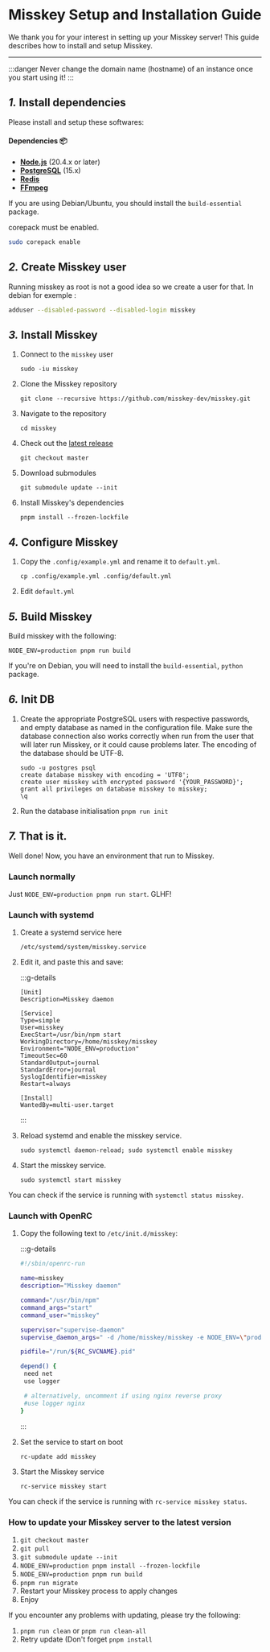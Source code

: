# Misskey Setup and Installation Guide

We thank you for your interest in setting up your Misskey server!
This guide describes how to install and setup Misskey.

---

:::danger
Never change the domain name (hostname) of an instance once you start using it!
:::

## _1._ Install dependencies

Please install and setup these softwares:

#### Dependencies :package:

- **[Node.js](https://nodejs.org/en/)** (20.4.x or later)
- **[PostgreSQL](https://www.postgresql.org/)** (15.x)
- **[Redis](https://redis.io/)**
- **[FFmpeg](https://www.ffmpeg.org/)**

If you are using Debian/Ubuntu, you should install the `build-essential` package.

corepack must be enabled.

```sh
sudo corepack enable
```

## _2._ Create Misskey user

Running misskey as root is not a good idea so we create a user for that.
In debian for exemple :

```sh
adduser --disabled-password --disabled-login misskey
```

## _3._ Install Misskey

1. Connect to the `misskey` user

   `sudo -iu misskey`

2. Clone the Misskey repository

   `git clone --recursive https://github.com/misskey-dev/misskey.git`

3. Navigate to the repository

   `cd misskey`

4. Check out the [latest release](https://github.com/misskey-dev/misskey/releases/latest)

   `git checkout master`

5. Download submodules

   `git submodule update --init`

6. Install Misskey's dependencies

   `pnpm install --frozen-lockfile`

## _4._ Configure Misskey

1. Copy the `.config/example.yml` and rename it to `default.yml`.

   `cp .config/example.yml .config/default.yml`

2. Edit `default.yml`

## _5._ Build Misskey

Build misskey with the following:

`NODE_ENV=production pnpm run build`

If you're on Debian, you will need to install the `build-essential`, `python` package.

## _6._ Init DB

1. Create the appropriate PostgreSQL users with respective passwords,
   and empty database as named in the configuration file.
   Make sure the database connection also works correctly when run from the
   user that will later run Misskey, or it could cause problems later.
   The encoding of the database should be UTF-8.

   ```
   sudo -u postgres psql
   create database misskey with encoding = 'UTF8';
   create user misskey with encrypted password '{YOUR_PASSWORD}';
   grant all privileges on database misskey to misskey;
   \q
   ```

2. Run the database initialisation
   `pnpm run init`

## _7._ That is it.

Well done! Now, you have an environment that run to Misskey.

### Launch normally

Just `NODE_ENV=production pnpm run start`. GLHF!

### Launch with systemd

1. Create a systemd service here

   `/etc/systemd/system/misskey.service`

2. Edit it, and paste this and save:

   :::g-details

   ```
   [Unit]
   Description=Misskey daemon

   [Service]
   Type=simple
   User=misskey
   ExecStart=/usr/bin/npm start
   WorkingDirectory=/home/misskey/misskey
   Environment="NODE_ENV=production"
   TimeoutSec=60
   StandardOutput=journal
   StandardError=journal
   SyslogIdentifier=misskey
   Restart=always

   [Install]
   WantedBy=multi-user.target
   ```

   :::

3. Reload systemd and enable the misskey service.

   `sudo systemctl daemon-reload; sudo systemctl enable misskey`

4. Start the misskey service.

   `sudo systemctl start misskey`

You can check if the service is running with `systemctl status misskey`.

### Launch with OpenRC

1. Copy the following text to `/etc/init.d/misskey`:

   :::g-details

   ```sh
   #!/sbin/openrc-run

   name=misskey
   description="Misskey daemon"

   command="/usr/bin/npm"
   command_args="start"
   command_user="misskey"

   supervisor="supervise-daemon"
   supervise_daemon_args=" -d /home/misskey/misskey -e NODE_ENV=\"production\""

   pidfile="/run/${RC_SVCNAME}.pid"

   depend() {
   	need net
   	use logger

   	# alternatively, uncomment if using nginx reverse proxy
   	#use logger nginx
   }
   ```

   :::

2. Set the service to start on boot

   `rc-update add misskey`

3. Start the Misskey service

   `rc-service misskey start`

You can check if the service is running with `rc-service misskey status`.

### How to update your Misskey server to the latest version

1. `git checkout master`
2. `git pull`
3. `git submodule update --init`
4. `NODE_ENV=production pnpm install --frozen-lockfile`
5. `NODE_ENV=production pnpm run build`
6. `pnpm run migrate`
7. Restart your Misskey process to apply changes
8. Enjoy

If you encounter any problems with updating, please try the following:

1. `pnpm run clean` or `pnpm run clean-all`
2. Retry update (Don't forget `pnpm install`
